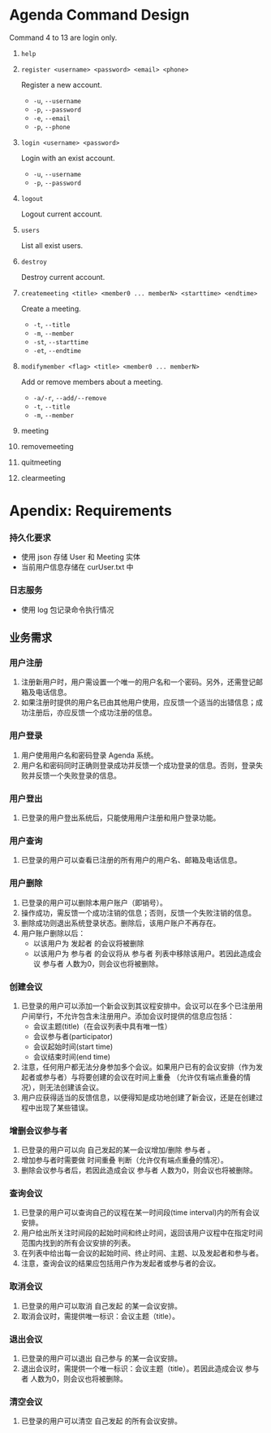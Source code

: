 # Agenda Command Design

Command 4 to 13 are login only.

1. `help`
2. `register <username> <password> <email> <phone>`

    Register a new account.

    - `-u`, `--username`
    - `-p`, `--password`
    - `-e`, `--email`
    - `-p`, `--phone`

3. `login <username> <password>`

    Login with an exist account.

    - `-u`, `--username`
    - `-p`, `--password`

4. `logout`

    Logout current account.

5. `users`

    List all exist users.

6. `destroy`

    Destroy current account.

7. `createmeeting <title> <member0 ... memberN> <starttime> <endtime>`

    Create a meeting.

    - `-t`, `--title`
    - `-m`, `--member`
    - `-st`, `--starttime`
    - `-et`, `--endtime`

8. `modifymember <flag> <title> <member0 ... memberN>`

    Add or remove members about a meeting.

    - `-a/-r`, `--add/--remove`
    - `-t`, `--title`
    - `-m`, `--member`

10. meeting
11. removemeeting
12. quitmeeting
13. clearmeeting

# Apendix: Requirements

### 持久化要求

- 使用 json 存储 User 和 Meeting 实体
- 当前用户信息存储在 curUser.txt 中

### 日志服务

- 使用 log 包记录命令执行情况

## 业务需求

### 用户注册

1. 注册新用户时，用户需设置一个唯一的用户名和一个密码。另外，还需登记邮箱及电话信息。
2. 如果注册时提供的用户名已由其他用户使用，应反馈一个适当的出错信息；成功注册后，亦应反馈一个成功注册的信息。

### 用户登录

1. 用户使用用户名和密码登录 Agenda 系统。
2. 用户名和密码同时正确则登录成功并反馈一个成功登录的信息。否则，登录失败并反馈一个失败登录的信息。

### 用户登出

1. 已登录的用户登出系统后，只能使用用户注册和用户登录功能。

### 用户查询

1. 已登录的用户可以查看已注册的所有用户的用户名、邮箱及电话信息。

### 用户删除

1. 已登录的用户可以删除本用户账户（即销号）。
2. 操作成功，需反馈一个成功注销的信息；否则，反馈一个失败注销的信息。
3. 删除成功则退出系统登录状态。删除后，该用户账户不再存在。
4. 用户账户删除以后：
    - 以该用户为 发起者 的会议将被删除
    - 以该用户为 参与者 的会议将从 参与者 列表中移除该用户。若因此造成会议 参与者 人数为0，则会议也将被删除。

### 创建会议

1. 已登录的用户可以添加一个新会议到其议程安排中。会议可以在多个已注册用户间举行，不允许包含未注册用户。添加会议时提供的信息应包括：
    - 会议主题(title)（在会议列表中具有唯一性）
    - 会议参与者(participator)
    - 会议起始时间(start time)
    - 会议结束时间(end time)
2. 注意，任何用户都无法分身参加多个会议。如果用户已有的会议安排（作为发起者或参与者）与将要创建的会议在时间上重叠 （允许仅有端点重叠的情况），则无法创建该会议。
3. 用户应获得适当的反馈信息，以便得知是成功地创建了新会议，还是在创建过程中出现了某些错误。

### 增删会议参与者

1. 已登录的用户可以向 自己发起的某一会议增加/删除 参与者 。
2. 增加参与者时需要做 时间重叠 判断（允许仅有端点重叠的情况）。
3. 删除会议参与者后，若因此造成会议 参与者 人数为0，则会议也将被删除。

### 查询会议

1. 已登录的用户可以查询自己的议程在某一时间段(time interval)内的所有会议安排。
2. 用户给出所关注时间段的起始时间和终止时间，返回该用户议程中在指定时间范围内找到的所有会议安排的列表。
3. 在列表中给出每一会议的起始时间、终止时间、主题、以及发起者和参与者。
4. 注意，查询会议的结果应包括用户作为发起者或参与者的会议。

### 取消会议

1. 已登录的用户可以取消 自己发起 的某一会议安排。
2. 取消会议时，需提供唯一标识：会议主题（title）。

### 退出会议

1. 已登录的用户可以退出 自己参与 的某一会议安排。
2. 退出会议时，需提供一个唯一标识：会议主题（title）。若因此造成会议 参与者 人数为0，则会议也将被删除。

### 清空会议

1. 已登录的用户可以清空 自己发起 的所有会议安排。
